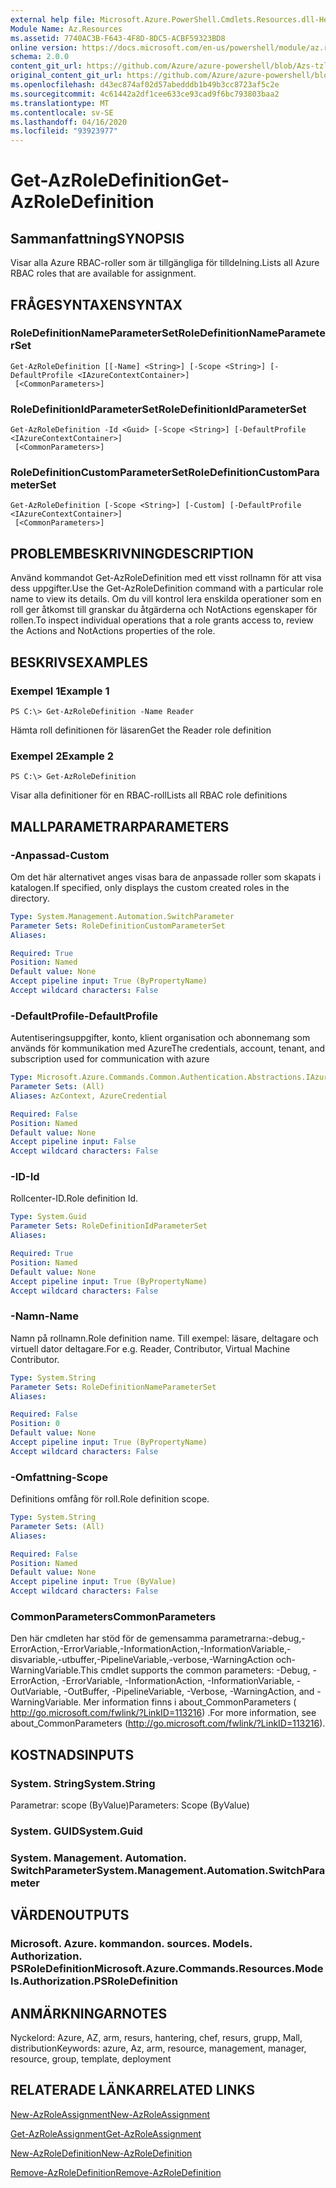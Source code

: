 ```yaml
---
external help file: Microsoft.Azure.PowerShell.Cmdlets.Resources.dll-Help.xml
Module Name: Az.Resources
ms.assetid: 7740AC3B-F643-4F8D-8DC5-ACBF59323BD8
online version: https://docs.microsoft.com/en-us/powershell/module/az.resources/get-Azroledefinition
schema: 2.0.0
content_git_url: https://github.com/Azure/azure-powershell/blob/Azs-tzl/src/Resources/Resources/help/Get-AzRoleDefinition.md
original_content_git_url: https://github.com/Azure/azure-powershell/blob/Azs-tzl/src/Resources/Resources/help/Get-AzRoleDefinition.md
ms.openlocfilehash: d43ec874af02d57abedddb1b49b3cc8723af5c2e
ms.sourcegitcommit: 4c61442a2df1cee633ce93cad9f6bc793803baa2
ms.translationtype: MT
ms.contentlocale: sv-SE
ms.lasthandoff: 04/16/2020
ms.locfileid: "93923977"
---
```

# <span data-ttu-id="31c02-101">Get-AzRoleDefinition</span><span class="sxs-lookup"><span data-stu-id="31c02-101">Get-AzRoleDefinition</span></span>

## <span data-ttu-id="31c02-102">Sammanfattning</span><span class="sxs-lookup"><span data-stu-id="31c02-102">SYNOPSIS</span></span>
<span data-ttu-id="31c02-103">Visar alla Azure RBAC-roller som är tillgängliga för tilldelning.</span><span class="sxs-lookup"><span data-stu-id="31c02-103">Lists all Azure RBAC roles that are available for assignment.</span></span>

## <span data-ttu-id="31c02-104">FRÅGESYNTAXEN</span><span class="sxs-lookup"><span data-stu-id="31c02-104">SYNTAX</span></span>

### <span data-ttu-id="31c02-105">RoleDefinitionNameParameterSet</span><span class="sxs-lookup"><span data-stu-id="31c02-105">RoleDefinitionNameParameterSet</span></span>
```
Get-AzRoleDefinition [[-Name] <String>] [-Scope <String>] [-DefaultProfile <IAzureContextContainer>]
 [<CommonParameters>]
```

### <span data-ttu-id="31c02-106">RoleDefinitionIdParameterSet</span><span class="sxs-lookup"><span data-stu-id="31c02-106">RoleDefinitionIdParameterSet</span></span>
```
Get-AzRoleDefinition -Id <Guid> [-Scope <String>] [-DefaultProfile <IAzureContextContainer>]
 [<CommonParameters>]
```

### <span data-ttu-id="31c02-107">RoleDefinitionCustomParameterSet</span><span class="sxs-lookup"><span data-stu-id="31c02-107">RoleDefinitionCustomParameterSet</span></span>
```
Get-AzRoleDefinition [-Scope <String>] [-Custom] [-DefaultProfile <IAzureContextContainer>]
 [<CommonParameters>]
```

## <span data-ttu-id="31c02-108">PROBLEMBESKRIVNING</span><span class="sxs-lookup"><span data-stu-id="31c02-108">DESCRIPTION</span></span>
<span data-ttu-id="31c02-109">Använd kommandot Get-AzRoleDefinition med ett visst rollnamn för att visa dess uppgifter.</span><span class="sxs-lookup"><span data-stu-id="31c02-109">Use the Get-AzRoleDefinition command with a particular role name to view its details.</span></span>
<span data-ttu-id="31c02-110">Om du vill kontrol lera enskilda operationer som en roll ger åtkomst till granskar du åtgärderna och NotActions egenskaper för rollen.</span><span class="sxs-lookup"><span data-stu-id="31c02-110">To inspect individual operations that a role grants access to, review the Actions and NotActions properties of the role.</span></span>

## <span data-ttu-id="31c02-111">BESKRIVS</span><span class="sxs-lookup"><span data-stu-id="31c02-111">EXAMPLES</span></span>

### <span data-ttu-id="31c02-112">Exempel 1</span><span class="sxs-lookup"><span data-stu-id="31c02-112">Example 1</span></span>
```
PS C:\> Get-AzRoleDefinition -Name Reader
```

<span data-ttu-id="31c02-113">Hämta roll definitionen för läsaren</span><span class="sxs-lookup"><span data-stu-id="31c02-113">Get the Reader role definition</span></span>

### <span data-ttu-id="31c02-114">Exempel 2</span><span class="sxs-lookup"><span data-stu-id="31c02-114">Example 2</span></span>
```
PS C:\> Get-AzRoleDefinition
```

<span data-ttu-id="31c02-115">Visar alla definitioner för en RBAC-roll</span><span class="sxs-lookup"><span data-stu-id="31c02-115">Lists all RBAC role definitions</span></span>

## <span data-ttu-id="31c02-116">MALLPARAMETRAR</span><span class="sxs-lookup"><span data-stu-id="31c02-116">PARAMETERS</span></span>

### <span data-ttu-id="31c02-117">-Anpassad</span><span class="sxs-lookup"><span data-stu-id="31c02-117">-Custom</span></span>
<span data-ttu-id="31c02-118">Om det här alternativet anges visas bara de anpassade roller som skapats i katalogen.</span><span class="sxs-lookup"><span data-stu-id="31c02-118">If specified, only displays the custom created roles in the directory.</span></span>

```yaml
Type: System.Management.Automation.SwitchParameter
Parameter Sets: RoleDefinitionCustomParameterSet
Aliases:

Required: True
Position: Named
Default value: None
Accept pipeline input: True (ByPropertyName)
Accept wildcard characters: False
```

### <span data-ttu-id="31c02-119">-DefaultProfile</span><span class="sxs-lookup"><span data-stu-id="31c02-119">-DefaultProfile</span></span>
<span data-ttu-id="31c02-120">Autentiseringsuppgifter, konto, klient organisation och abonnemang som används för kommunikation med Azure</span><span class="sxs-lookup"><span data-stu-id="31c02-120">The credentials, account, tenant, and subscription used for communication with azure</span></span>

```yaml
Type: Microsoft.Azure.Commands.Common.Authentication.Abstractions.IAzureContextContainer
Parameter Sets: (All)
Aliases: AzContext, AzureCredential

Required: False
Position: Named
Default value: None
Accept pipeline input: False
Accept wildcard characters: False
```

### <span data-ttu-id="31c02-121">-ID</span><span class="sxs-lookup"><span data-stu-id="31c02-121">-Id</span></span>
<span data-ttu-id="31c02-122">Rollcenter-ID.</span><span class="sxs-lookup"><span data-stu-id="31c02-122">Role definition Id.</span></span>

```yaml
Type: System.Guid
Parameter Sets: RoleDefinitionIdParameterSet
Aliases:

Required: True
Position: Named
Default value: None
Accept pipeline input: True (ByPropertyName)
Accept wildcard characters: False
```

### <span data-ttu-id="31c02-123">-Namn</span><span class="sxs-lookup"><span data-stu-id="31c02-123">-Name</span></span>
<span data-ttu-id="31c02-124">Namn på rollnamn.</span><span class="sxs-lookup"><span data-stu-id="31c02-124">Role definition name.</span></span>
<span data-ttu-id="31c02-125">Till exempel: läsare, deltagare och virtuell dator deltagare.</span><span class="sxs-lookup"><span data-stu-id="31c02-125">For e.g. Reader, Contributor, Virtual Machine Contributor.</span></span>

```yaml
Type: System.String
Parameter Sets: RoleDefinitionNameParameterSet
Aliases:

Required: False
Position: 0
Default value: None
Accept pipeline input: True (ByPropertyName)
Accept wildcard characters: False
```

### <span data-ttu-id="31c02-126">-Omfattning</span><span class="sxs-lookup"><span data-stu-id="31c02-126">-Scope</span></span>
<span data-ttu-id="31c02-127">Definitions omfång för roll.</span><span class="sxs-lookup"><span data-stu-id="31c02-127">Role definition scope.</span></span>

```yaml
Type: System.String
Parameter Sets: (All)
Aliases:

Required: False
Position: Named
Default value: None
Accept pipeline input: True (ByValue)
Accept wildcard characters: False
```

### <span data-ttu-id="31c02-128">CommonParameters</span><span class="sxs-lookup"><span data-stu-id="31c02-128">CommonParameters</span></span>
<span data-ttu-id="31c02-129">Den här cmdleten har stöd för de gemensamma parametrarna:-debug,-ErrorAction,-ErrorVariable,-InformationAction,-InformationVariable,-disvariable,-utbuffer,-PipelineVariable,-verbose,-WarningAction och-WarningVariable.</span><span class="sxs-lookup"><span data-stu-id="31c02-129">This cmdlet supports the common parameters: -Debug, -ErrorAction, -ErrorVariable, -InformationAction, -InformationVariable, -OutVariable, -OutBuffer, -PipelineVariable, -Verbose, -WarningAction, and -WarningVariable.</span></span> <span data-ttu-id="31c02-130">Mer information finns i about_CommonParameters ( http://go.microsoft.com/fwlink/?LinkID=113216) .</span><span class="sxs-lookup"><span data-stu-id="31c02-130">For more information, see about_CommonParameters (http://go.microsoft.com/fwlink/?LinkID=113216).</span></span>

## <span data-ttu-id="31c02-131">KOSTNADS</span><span class="sxs-lookup"><span data-stu-id="31c02-131">INPUTS</span></span>

### <span data-ttu-id="31c02-132">System. String</span><span class="sxs-lookup"><span data-stu-id="31c02-132">System.String</span></span>
<span data-ttu-id="31c02-133">Parametrar: scope (ByValue)</span><span class="sxs-lookup"><span data-stu-id="31c02-133">Parameters: Scope (ByValue)</span></span>

### <span data-ttu-id="31c02-134">System. GUID</span><span class="sxs-lookup"><span data-stu-id="31c02-134">System.Guid</span></span>

### <span data-ttu-id="31c02-135">System. Management. Automation. SwitchParameter</span><span class="sxs-lookup"><span data-stu-id="31c02-135">System.Management.Automation.SwitchParameter</span></span>

## <span data-ttu-id="31c02-136">VÄRDEN</span><span class="sxs-lookup"><span data-stu-id="31c02-136">OUTPUTS</span></span>

### <span data-ttu-id="31c02-137">Microsoft. Azure. kommandon. sources. Models. Authorization. PSRoleDefinition</span><span class="sxs-lookup"><span data-stu-id="31c02-137">Microsoft.Azure.Commands.Resources.Models.Authorization.PSRoleDefinition</span></span>

## <span data-ttu-id="31c02-138">ANMÄRKNINGAR</span><span class="sxs-lookup"><span data-stu-id="31c02-138">NOTES</span></span>
<span data-ttu-id="31c02-139">Nyckelord: Azure, AZ, arm, resurs, hantering, chef, resurs, grupp, Mall, distribution</span><span class="sxs-lookup"><span data-stu-id="31c02-139">Keywords: azure, Az, arm, resource, management, manager, resource, group, template, deployment</span></span>

## <span data-ttu-id="31c02-140">RELATERADE LÄNKAR</span><span class="sxs-lookup"><span data-stu-id="31c02-140">RELATED LINKS</span></span>

[<span data-ttu-id="31c02-141">New-AzRoleAssignment</span><span class="sxs-lookup"><span data-stu-id="31c02-141">New-AzRoleAssignment</span></span>](./New-AzRoleAssignment.md)

[<span data-ttu-id="31c02-142">Get-AzRoleAssignment</span><span class="sxs-lookup"><span data-stu-id="31c02-142">Get-AzRoleAssignment</span></span>](./Get-AzRoleAssignment.md)

[<span data-ttu-id="31c02-143">New-AzRoleDefinition</span><span class="sxs-lookup"><span data-stu-id="31c02-143">New-AzRoleDefinition</span></span>](./New-AzRoleDefinition.md)

[<span data-ttu-id="31c02-144">Remove-AzRoleDefinition</span><span class="sxs-lookup"><span data-stu-id="31c02-144">Remove-AzRoleDefinition</span></span>](./Remove-AzRoleDefinition.md)

